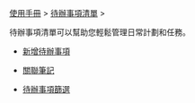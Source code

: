 [使用手冊](/dragonnest/drawnote/manual/zh) > [待辦事項清單](/dragonnest/drawnote/manual/zh/to_do) >

待辦事項清單可以幫助您輕鬆管理日常計劃和任務。
- [新增待辦事項](create_a_new_to_do.md)

- [關聯筆記](associated_notes.md)

- [待辦事項篩選](to_do_filter.md)